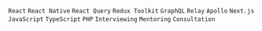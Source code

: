<code>React</code>
<code>React Native</code>
<code>React Query</code>
<code>Redux Toolkit</code>
<code>GraphQL</code>
<code>Relay</code>
<code>Apollo</code>
<code>Next.js</code>
<code>JavaScript</code>
<code>TypeScript</code>
<code>PHP</code>
<code>Interviewing</code>
<code>Mentoring</code>
<code>Consultation</code>
